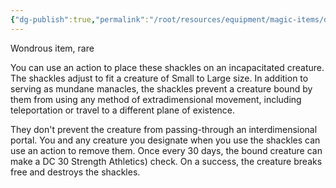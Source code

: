 ```yaml
---
{"dg-publish":true,"permalink":"/root/resources/equipment/magic-items/dimensional-shackles/"}
---
```


Wondrous item, rare 

You can use an action to place these shackles on an incapacitated creature. The shackles adjust to fit a creature of Small to Large size. In addition to serving as mundane manacles, the shackles prevent a creature bound by them from using any method of extradimensional movement, including teleportation or travel to a different plane of existence. 

They don't prevent the creature from passing-through an interdimensional portal. You and any creature you designate when you use the shackles can use an action to remove them. Once every 30 days, the bound creature can make a DC 30 Strength Athletics) check. On a success, the creature breaks free and destroys the shackles.